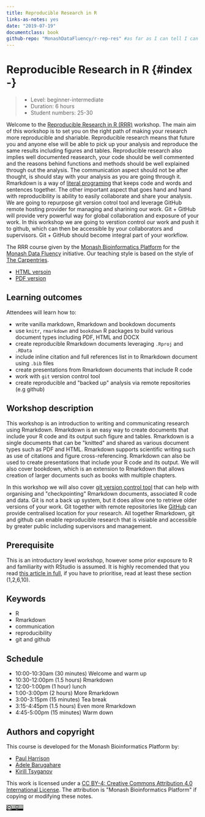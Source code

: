 ```yaml
---
title: Reproducible Research in R
links-as-notes: yes
date: "2019-07-19"
documentclass: book
github-repo: "MonashDataFluency/r-rep-res" #as far as I can tell I can't move this option into _outptu.yml
---
```


# Reproducible Research in R {#index -}

> - Level: beginner-intermediate
> - Duration: 6 hours
> - Student numbers: 25-30

Welcome to the [Reproducible Research in R (RRR)](https://github.com/MonashDataFluency/r-rep-res) workshop. The main aim of this workshop is to set you on the right path of making your research more reproducible and shariable. Reproducible research means that future you and anyone else will be able to pick up your analysis and reproduce the same results including figures and tables. Reproducible research also implies well documented reasearch, your code should be well commented and the reasons behind functions and methods should be well explained through out the analysis. The communication aspect should not be after thought, is should stay with your analysis as you are going through it. Rmarkdown is a way of [literal programing](http://www.literateprogramming.com/knuthweb.pdf) that keeps code and words and sentences together. The other important aspect that goes hand and hand with reproducibility is ability to easily collaborate and share your analysis. We are going to repurpose git version cotrol tool and leverage GitHub remote hosting provider for managing and sharining our work. Git + GitHub will provide very powerful way for global collaboration and exposure of your work. In this workshop we are going to verstion control our work and push it to github, which can then be accessible by your collaborators and supervisors. Git + GitHub should become integral part of your workflow.

The RRR course given by the [Monash Bioinformatics Platform](https://www.monash.edu/researchinfrastructure/bioinformatics) for the [Monash Data Fluency](https://monashdatafluency.github.io/) initiative. Our teaching style is based on the style of [The Carpentries](https://carpentries.org/).

- [HTML versoin](https://monashdatafluency.github.io/r-rep-res/)
- [PDF version](https://monashdatafluency.github.io/r-rep-res/Reproducible-Research-in-R.pdf)

## Learning outcomes

Attendees will learn how to:

- write vanilla markdown, Rmarkdown and bookdown documents
- use `knitr`, `rmarkdown` and `bookdown` R packages to build various document types including PDF, HTML and DOCX
- create reproducible Rmarkdown documents leveraging `.Rproj` and `.RData`
- include inline citation and full references list in to Rmarkdown document using `.bib` files
- create presentations from Rmarkdown documents that include R code
- work with `git` version control tool
- create reproducible and "backed up" analysis via remote repositories (e.g github)

## Workshop description

This workshop is an introduction to writing and communicating research using Rmarkdown. Rmarkdown is an easy way to create documents that include your R code and its output such figure and tables. Rmarkdown is a single documents that can be "knitted" and shared as various document types such as PDF and HTML. Rmarkdown supports scientific writing such as use of citations and figure cross-referencing. Rmarkdown can also be used to create presentations that include your R code and its output. We will also cover bookdown, which is an extension to Rmarkdown that allows creation of larger documents such as books with multiple chapters.

In this workshop we will also cover [git version control tool](https://git-scm.com/book/en/v1/Getting-Started-About-Version-Control) that can help with organising and "checkpointing" Rmarkdown documents, associated R code and data. Git is not a back up system, but it does allow one to retrieve older versions of your work. Git together with remote repositories like [GitHub](https://github.com) can provide centralised location for your research. All together Rmarkdown, git and github can enable reproducible research that is visiable and accessible by greater public including supervisors and management.

## Prerequisite

This is an introductory level workshop, however some prior exposure to R and familiarity with RStudio is assumed. It is highly recomended that you read [this article in full](https://peerj.com/preprints/3159/), if you have to prioritise, read at least these section (1,2,6,10).

## Keywords

- R
- Rmarkdown
- communication
- reproducibility
- git and github

## Schedule

- 10:00-10:30am (30 minutes) Welcome and warm up
- 10:30-12:00pm (1.5 hours)  Rmarkdown
- 12:00-1:00pm  (1 hour)     lunch
- 1:00-3:00pm   (2 hours)    More Rmarkdown
- 3:00-3:15pm   (15 minutes) Tea break
- 3:15-4:45pm   (1.5 hours)  Even more Rmarkdown
- 4:45-5:00pm   (15 minutes) Warm down

## Authors and copyright

This course is developed for the Monash Bioinformatics Platform by:

- [Paul Harrison](mailto:paul.harrison@monash.edu)
- [Adele Barugahare](mailto:Adele.Barugahare@monash.edu)
- [Kirill Tsyganov](mailto:kirill.tsyganov@monash.edu)

This work is licensed under a [CC BY-4: Creative Commons Attribution 4.0 International License](http://creativecommons.org/licenses/by/4.0/). The attribution is "Monash Bioinformatics Platform" if copying or modifying these notes.

<img src="figures/CC-BY.png" width="44" />
